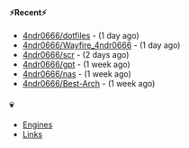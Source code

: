 #### ⚡Recent⚡

- [4ndr0666/dotfiles](https://github.com/4ndr0666/dotfiles) - (1 day ago)
- [4ndr0666/Wayfire_4ndr0666](https://github.com/4ndr0666/Wayfire_4ndr0666) - (1 day ago)
- [4ndr0666/scr](https://github.com/4ndr0666/scr) - (2 days ago)
- [4ndr0666/gpt](https://github.com/4ndr0666/gpt) - (1 week ago)
- [4ndr0666/nas](https://github.com/4ndr0666/nas) - (1 week ago)
- [4ndr0666/Best-Arch](https://github.com/4ndr0666/Best-Arch) - (1 week ago)

#### 💀
- [Engines](https://github.com/hoothin/SearchJumper/discussions/73)
- [Links](https://github.com/4ndr0666/Links/blob/main/README.md)

